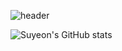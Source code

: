 <!-- ## Hi there 👋 -->

<!--
**yeoniii20/yeoniii20** is a ✨ _special_ ✨ repository because its `README.md` (this file) appears on your GitHub profile.

Here are some ideas to get you started:

- 🔭 I’m currently working on ...
- 🌱 I’m currently learning ...
- 👯 I’m looking to collaborate on ...
- 🤔 I’m looking for help with ...
- 💬 Ask me about ...
- 📫 How to reach me: ...
- 😄 Pronouns: ...
- ⚡ Fun fact: ...
-->

![header](https://capsule-render.vercel.app/api?type=rounded&color=0:141E30,100:243B55&height=300&section=header&text=Hi%20I'm%20Suyeon&fontSize=70&fontColor=ffffff)

![Suyeon's GitHub stats](https://github-readme-stats.vercel.app/api?username=yourusername&show_icons=true&theme=dark)

